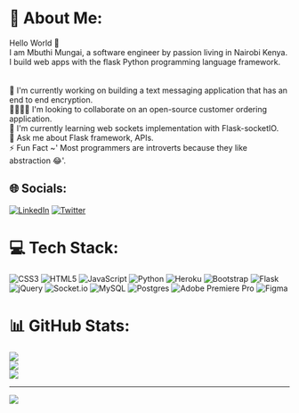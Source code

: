 # 💫 About Me:
Hello World 👋️<br>I am Mbuthi Mungai, a software engineer by passion living in Nairobi Kenya. <br>I build web apps with the flask Python programming language framework.<br><br><br>🔭️ I'm currently working on building a text messaging application that has an end to end encryption.<br>👨‍👨‍👧‍👦️ I'm looking to collaborate on an open-source customer ordering application.<br>🌱️ I'm currently learning web sockets implementation with Flask-socketIO.<br>💬️ Ask me about Flask framework, APIs.<br>⚡️ Fun Fact ~' Most programmers are introverts because they like abstraction 😂️'.


## 🌐 Socials:
[![LinkedIn](https://img.shields.io/badge/LinkedIn-%230077B5.svg?logo=linkedin&logoColor=white)](https://linkedin.com/in/mbuthi-mungai) [![Twitter](https://img.shields.io/badge/Twitter-%231DA1F2.svg?logo=Twitter&logoColor=white)](https://twitter.com/MungaiMbuthi) 

# 💻 Tech Stack:
![CSS3](https://img.shields.io/badge/css3-%231572B6.svg?style=for-the-badge&logo=css3&logoColor=white) ![HTML5](https://img.shields.io/badge/html5-%23E34F26.svg?style=for-the-badge&logo=html5&logoColor=white) ![JavaScript](https://img.shields.io/badge/javascript-%23323330.svg?style=for-the-badge&logo=javascript&logoColor=%23F7DF1E) ![Python](https://img.shields.io/badge/python-3670A0?style=for-the-badge&logo=python&logoColor=ffdd54) ![Heroku](https://img.shields.io/badge/heroku-%23430098.svg?style=for-the-badge&logo=heroku&logoColor=white) ![Bootstrap](https://img.shields.io/badge/bootstrap-%23563D7C.svg?style=for-the-badge&logo=bootstrap&logoColor=white) ![Flask](https://img.shields.io/badge/flask-%23000.svg?style=for-the-badge&logo=flask&logoColor=white) ![jQuery](https://img.shields.io/badge/jquery-%230769AD.svg?style=for-the-badge&logo=jquery&logoColor=white) ![Socket.io](https://img.shields.io/badge/Socket.io-black?style=for-the-badge&logo=socket.io&badgeColor=010101) ![MySQL](https://img.shields.io/badge/mysql-%2300f.svg?style=for-the-badge&logo=mysql&logoColor=white) ![Postgres](https://img.shields.io/badge/postgres-%23316192.svg?style=for-the-badge&logo=postgresql&logoColor=white) ![Adobe Premiere Pro](https://img.shields.io/badge/Adobe%20Premiere%20Pro-9999FF.svg?style=for-the-badge&logo=Adobe%20Premiere%20Pro&logoColor=white) 	![Figma](https://img.shields.io/badge/figma-%23F24E1E.svg?style=for-the-badge&logo=figma&logoColor=white)
# 📊 GitHub Stats:
![](https://github-readme-stats.vercel.app/api?username=mbuthi&theme=dark&hide_border=false&include_all_commits=false&count_private=false)<br/>
![](https://github-readme-streak-stats.herokuapp.com/?user=mbuthi&theme=dark&hide_border=false)<br/>
![](https://github-readme-stats.vercel.app/api/top-langs/?username=mbuthi&theme=dark&hide_border=false&include_all_commits=false&count_private=false&layout=compact)

---
[![](https://visitcount.itsvg.in/api?id=mbuthi&icon=0&color=0)](https://visitcount.itsvg.in)
